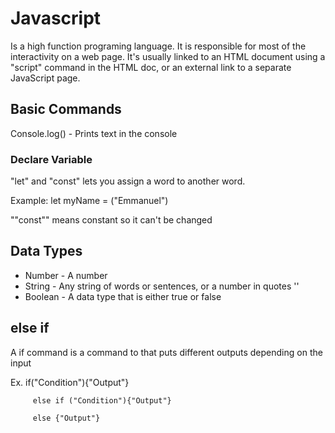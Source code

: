 # Javascript

Is a high function programing language. It is responsible for most of the interactivity on a web page. It's usually linked to an HTML document using a "script" command in the HTML doc, or an external link to a separate JavaScript page.

## Basic Commands

Console.log() - Prints text in the console

### Declare Variable
 
 "let" and "const" lets you assign a word to another word.

 Example: let myName = ("Emmanuel")

""const"" means constant so it can't be changed

## Data Types

* Number - A number
* String - Any string of words or sentences, or a number in quotes ''
* Boolean -  A data type that is either true or false

## else if 
 
 A if command is a command to that puts different outputs depending on the input

 
 Ex.  if("Condition"){"Output"}
        
         else if ("Condition"){"Output"}
        
         else {"Output"}